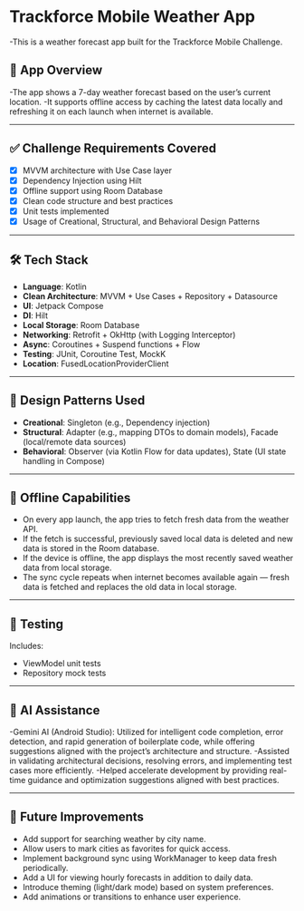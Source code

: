# Trackforce Mobile Weather App

-This is a weather forecast app built for the Trackforce Mobile Challenge.

## 📱 App Overview

-The app shows a 7-day weather forecast based on the user’s current location. 
-It supports offline access by caching the latest data locally and refreshing it on each launch when internet is available.

---

## ✅ Challenge Requirements Covered

- [x] MVVM architecture with Use Case layer
- [x] Dependency Injection using Hilt
- [x] Offline support using Room Database
- [x] Clean code structure and best practices
- [x] Unit tests implemented
- [x] Usage of Creational, Structural, and Behavioral Design Patterns

---

## 🛠 Tech Stack

- **Language**: Kotlin
- **Clean Architecture**: MVVM + Use Cases + Repository + Datasource
- **UI**: Jetpack Compose
- **DI**: Hilt
- **Local Storage**: Room Database
- **Networking**: Retrofit + OkHttp (with Logging Interceptor)
- **Async**: Coroutines + Suspend functions + Flow
- **Testing**: JUnit, Coroutine Test, MockK
- **Location**: FusedLocationProviderClient

---

## 🧱 Design Patterns Used

- **Creational**: Singleton (e.g., Dependency injection)
- **Structural**: Adapter (e.g., mapping DTOs to domain models), Facade (local/remote data sources)
- **Behavioral**: Observer (via Kotlin Flow for data updates), State (UI state handling in Compose)

---

## 🔄 Offline Capabilities

- On every app launch, the app tries to fetch fresh data from the weather API.
- If the fetch is successful, previously saved local data is deleted and new data is stored in the Room database.
- If the device is offline, the app displays the most recently saved weather data from local storage.
- The sync cycle repeats when internet becomes available again — fresh data is fetched and replaces the old data in local storage.

---

## 🧪 Testing

Includes:
- ViewModel unit tests
- Repository mock tests

---

## 🤖 AI Assistance

-Gemini AI (Android Studio): Utilized for intelligent code completion, error detection, and rapid generation of boilerplate code, while offering suggestions aligned with the project’s architecture and structure.
-Assisted in validating architectural decisions, resolving errors, and implementing test cases more efficiently.
-Helped accelerate development by providing real-time guidance and optimization suggestions aligned with best practices.

---

## 🚀 Future Improvements

- Add support for searching weather by city name.
- Allow users to mark cities as favorites for quick access.
- Implement background sync using WorkManager to keep data fresh periodically.
- Add a UI for viewing hourly forecasts in addition to daily data.
- Introduce theming (light/dark mode) based on system preferences.
- Add animations or transitions to enhance user experience.
